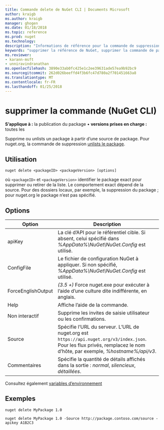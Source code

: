 ```yaml
---
title: Commande delete de NuGet CLI | Documents Microsoft
author: kraigb
ms.author: kraigb
manager: ghogen
ms.date: 01/18/2018
ms.topic: reference
ms.prod: nuget
ms.technology: 
description: "Informations de référence pour la commande de suppression de nuget.exe"
keywords: "supprimer la référence de NuGet, supprimer la commande de package"
ms.reviewer:
- karann-msft
- unniravindranathan
ms.openlocfilehash: 3890e33ab0fc425e1c2ee39631ade57ea9b92bc9
ms.sourcegitcommit: 262d026beeffd4f3b6fc47d780a2f701451663a8
ms.translationtype: MT
ms.contentlocale: fr-FR
ms.lasthandoff: 01/25/2018
---
```

# <a name="delete-command-nuget-cli"></a>supprimer la commande (NuGet CLI)

**S’applique à :** la publication du package &bullet; **versions prises en charge :** toutes les

Supprime ou unlists un package à partir d’une source de package. Pour nuget.org, la commande de suppression [unlists le package](../policies/Deleting-Packages.md).

## <a name="usage"></a>Utilisation

```cli
nuget delete <packageID> <packageVersion> [options]
```

où `<packageID>` et `<packageVersion>` identifier le package exact pour supprimer ou retirer de la liste. Le comportement exact dépend de la source. Pour des dossiers locaux, par exemple, la suppression du package ; pour nuget.org le package n’est pas spécifié.

## <a name="options"></a>Options

| Option | Description |
| --- | --- |
| apiKey | La clé d’API pour le référentiel cible. Si absent, celui spécifié dans *%AppData%\NuGet\NuGet.Config* est utilisé. |
| ConfigFile | Le fichier de configuration NuGet à appliquer. Si non spécifié, *%AppData%\NuGet\NuGet.Config* est utilisé. |
| ForceEnglishOutput | *(3.5 +)*  Force nuget.exe pour exécuter à l’aide d’une culture dite indifférente, en anglais. |
| Help | Affiche l’aide de la commande. |
| Non interactif | Supprime les invites de saisie utilisateur ou les confirmations. |
| Source | Spécifie l’URL du serveur. L’URL de nuget.org est `https://api.nuget.org/v3/index.json`. Pour les flux privés, remplacez le nom d’hôte, par exemple, *%hostname%/api/v3*. |
| Commentaires | Spécifie la quantité de détails affichés dans la sortie : *normal*, *silencieux*, *détaillées*. |

Consultez également [variables d’environnement](cli-ref-environment-variables.md)

## <a name="examples"></a>Exemples

```cli
nuget delete MyPackage 1.0

nuget delete MyPackage 1.0 -Source http://package.contoso.com/source -apikey A1B2C3
```
